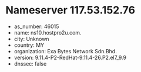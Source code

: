 # Nameserver 117.53.152.76

* as_number: 46015
* name: ns10.hostpro2u.com.
* city: Unknown
* country: MY
* organization: Exa Bytes Network Sdn.Bhd.
* version: 9.11.4-P2-RedHat-9.11.4-26.P2.el7_9.9
* dnssec: false
